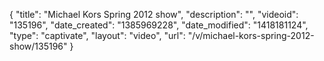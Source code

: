 {
    "title": "Michael Kors Spring 2012 show",
    "description": "",
    "videoid": "135196",
    "date_created": "1385969228",
    "date_modified": "1418181124",
    "type": "captivate",
    "layout": "video",
    "url": "\/v\/michael-kors-spring-2012-show\/135196"
}